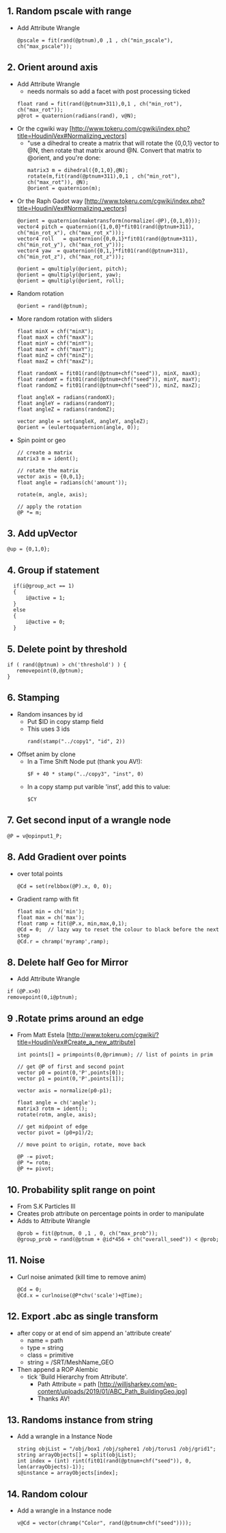 ## 1. Random pscale with range
- Add Attribute Wrangle
  ```
  @pscale = fit(rand(@ptnum),0 ,1 , ch("min_pscale"), ch("max_pscale"));
  ```
## 2. Orient around axis
- Add Attribute Wrangle
  - needs normals so add a facet with post processing ticked
  ```
  float rand = fit(rand(@ptnum+311),0,1 , ch("min_rot"), ch("max_rot"));
  p@rot = quaternion(radians(rand), v@N);
- Or the cgwiki way [http://www.tokeru.com/cgwiki/index.php?title=HoudiniVex#Normalizing_vectors]
  - "use a dihedral to create a matrix that will rotate the {0,0,1} vector to @N, then rotate that matrix around @N.
    Convert that matrix to @orient, and you're done:
    ```
    matrix3 m = dihedral({0,1,0},@N);
    rotate(m,fit(rand(@ptnum+311),0,1 , ch("min_rot"), ch("max_rot")), @N);
    @orient = quaternion(m);
    ```
- Or the Raph Gadot way [http://www.tokeru.com/cgwiki/index.php?title=HoudiniVex#Normalizing_vectors]
  ```
  @orient = quaternion(maketransform(normalize(-@P),{0,1,0}));
  vector4 pitch = quaternion({1,0,0}*fit01(rand(@ptnum+311), ch("min_rot_x"), ch("max_rot_x")));
  vector4 roll   = quaternion({0,0,1}*fit01(rand(@ptnum+311), ch("min_rot_y"), ch("max_rot_y")));
  vector4 yaw  = quaternion({0,1,}*fit01(rand(@ptnum+311), ch("min_rot_z"), ch("max_rot_z")));

  @orient = qmultiply(@orient, pitch);
  @orient = qmultiply(@orient, yaw);
  @orient = qmultiply(@orient, roll);
  ```
- Random rotation
  ```
  @orient = rand(@ptnum);
  ```
- More random rotation with sliders
  ```
  float minX = chf("minX");
  float maxX = chf("maxX");
  float minY = chf("minY");
  float maxY = chf("maxY");
  float minZ = chf("minZ");
  float maxZ = chf("maxZ");

  float randomX = fit01(rand(@ptnum+chf("seed")), minX, maxX);
  float randomY = fit01(rand(@ptnum+chf("seed")), minY, maxY);
  float randomZ = fit01(rand(@ptnum+chf("seed")), minZ, maxZ);

  float angleX = radians(randomX);
  float angleY = radians(randomY);
  float angleZ = radians(randomZ);

  vector angle = set(angleX, angleY, angleZ);
  @orient = (eulertoquaternion(angle, 0));
  ```
- Spin point or geo
  ```
  // create a matrix
  matrix3 m = ident();

  // rotate the matrix
  vector axis = {0,0,1};
  float angle = radians(ch('amount'));

  rotate(m, angle, axis);

  // apply the rotation
  @P *= m;
  ```
## 3. Add upVector
  ```
  @up = {0,1,0};
  ```
## 4. Group if statement
```
  if(i@group_act == 1)
  {
      i@active = 1;
  }    
  else
  {
      i@active = 0;
  }
  ```
## 5. Delete point by threshold
  ```
  if ( rand(@ptnum) > ch('threshold') ) {
     removepoint(0,@ptnum);
  }
  ```
## 6. Stamping
- Random insances by id
  - Put $ID in copy stamp field
  - This uses 3 ids
    ```
    rand(stamp("../copy1", "id", 2))
    ```
- Offset anim by clone
  - In a Time Shift Node put (thank you AV!):
    ```
    $F + 40 * stamp("../copy3", "inst", 0)
    ```
  - In a copy stamp put varible 'inst', add this to value:
    ```
    $CY  
    ```
## 7. Get second input of a wrangle node
  ```
  @P = v@opinput1_P;
  ```
## 8. Add Gradient over points
- over total points
    ```
    @Cd = set(relbbox(@P).x, 0, 0);
    ```
 - Gradient ramp with fit
    ```
    float min = ch('min');
    float max = ch('max');
    float ramp = fit(@P.x, min,max,0,1);
    @Cd = 0;  // lazy way to reset the colour to black before the next step
    @Cd.r = chramp('myramp',ramp);
    ```
## 8. Delete half Geo for Mirror
- Add Attribute Wrangle
```
if (@P.x>0)
removepoint(0,i@ptnum);
```
## 9 .Rotate prims around an edge
- From Matt Estela [http://www.tokeru.com/cgwiki/?title=HoudiniVex#Create_a_new_attribute]
  ```
  int points[] = primpoints(0,@primnum); // list of points in prim

  // get @P of first and second point
  vector p0 = point(0,'P',points[0]);
  vector p1 = point(0,'P',points[1]);

  vector axis = normalize(p0-p1);

  float angle = ch('angle');
  matrix3 rotm = ident();
  rotate(rotm, angle, axis);

  // get midpoint of edge
  vector pivot = (p0+p1)/2;

  // move point to origin, rotate, move back

  @P -= pivot;
  @P *= rotm;
  @P += pivot;
  ```
## 10. Probability split range on point
- From S.K Particles III
- Creates prob attribute on percentage points in order to manipulate
- Adds to Attribute Wrangle
  ```
  @prob = fit(@ptnum, 0 ,1 , 0, ch("max_prob"));
  @group_prob = rand(@ptnum + @id*456 + ch("overall_seed")) < @prob;
  ```
## 11. Noise
- Curl noise animated (kill time to remove anim)
  ```
  @Cd = 0;
  @Cd.x = curlnoise(@P*chv('scale')+@Time);
  ```
## 12. Export .abc as single transform
- after copy or at end of sim append an 'attribute create'
  - name = path
  - type = string
  - class = primitive
  - string = /SRT/MeshName_GEO
- Then append a ROP Alembic
  - tick 'Build Hierarchy from Attribute'.
    - Path Attribute = path
      [http://willjsharkey.com/wp-content/uploads/2019/01/ABC_Path_BuildingGeo.jpg]
    - Thanks AV!    
## 13. Randoms instance from string
- Add a wrangle in a Instance Node
   ```
  string objList = "/obj/box1 /obj/sphere1 /obj/torus1 /obj/grid1";
  string arrayObjects[] = split(objList);
  int index = (int) rint(fit01(rand(@ptnum+chf("seed")), 0, len(arrayObjects)-1));
  s@instance = arrayObjects[index];
  ```
## 14. Random colour
- Add a wrangle in a Instance node
  ```
  v@Cd = vector(chramp("Color", rand(@ptnum+chf("seed"))));
  ```
